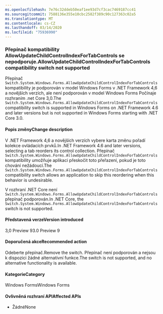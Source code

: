 ```yaml
---
ms.openlocfilehash: 7e76c32ddeb50eaf1ee93d7cf3cac7469187cc41
ms.sourcegitcommit: 7588136e355e10cbc2582f389c90c127363c02a5
ms.translationtype: MT
ms.contentlocale: cs-CZ
ms.lasthandoff: 03/14/2020
ms.locfileid: "75936990"
---
```

### <a name="allowupdatechildcontrolindexfortabcontrols-compatibility-switch-not-supported"></a><span data-ttu-id="e1d3e-101">Přepínač kompatibility AllowUpdateChildControlIndexForTabControls se nepodporuje.</span><span class="sxs-lookup"><span data-stu-id="e1d3e-101">AllowUpdateChildControlIndexForTabControls compatibility switch not supported</span></span>

<span data-ttu-id="e1d3e-102">Přepínač `Switch.System.Windows.Forms.AllowUpdateChildControlIndexForTabControls` kompatibility je podporován v model Windows Forms v .NET Framework 4,6 a novějších verzích, ale není podporován v model Windows Forms Počínaje rozhraním .net Core 3,0.</span><span class="sxs-lookup"><span data-stu-id="e1d3e-102">The `Switch.System.Windows.Forms.AllowUpdateChildControlIndexForTabControls` compatibility switch is supported in Windows Forms on .NET Framework 4.6 and later versions but is not supported in Windows Forms starting with .NET Core 3.0.</span></span>

#### <a name="change-description"></a><span data-ttu-id="e1d3e-103">Popis změny</span><span class="sxs-lookup"><span data-stu-id="e1d3e-103">Change description</span></span>

<span data-ttu-id="e1d3e-104">V .NET Framework 4,6 a novějších verzích vybere karta změnu pořadí kolekce ovládacích prvků.</span><span class="sxs-lookup"><span data-stu-id="e1d3e-104">In .NET Framework 4.6 and later versions, selecting a tab reorders its control collection.</span></span> <span data-ttu-id="e1d3e-105">Přepínač `Switch.System.Windows.Forms.AllowUpdateChildControlIndexForTabControls` kompatibility umožňuje aplikaci přeskočit toto přeřazení, pokud je toto chování nežádoucí.</span><span class="sxs-lookup"><span data-stu-id="e1d3e-105">The `Switch.System.Windows.Forms.AllowUpdateChildControlIndexForTabControls` compatibility switch allows an application to skip this reordering when this behavior is undesirable.</span></span>

<span data-ttu-id="e1d3e-106">V rozhraní .NET Core není `Switch.System.Windows.Forms.AllowUpdateChildControlIndexForTabControls` přepínač podporován.</span><span class="sxs-lookup"><span data-stu-id="e1d3e-106">In .NET Core, the `Switch.System.Windows.Forms.AllowUpdateChildControlIndexForTabControls` switch is not supported.</span></span>

#### <a name="version-introduced"></a><span data-ttu-id="e1d3e-107">Představená verze</span><span class="sxs-lookup"><span data-stu-id="e1d3e-107">Version introduced</span></span>

<span data-ttu-id="e1d3e-108">3,0 Preview 9</span><span class="sxs-lookup"><span data-stu-id="e1d3e-108">3.0 Preview 9</span></span>

#### <a name="recommended-action"></a><span data-ttu-id="e1d3e-109">Doporučená akce</span><span class="sxs-lookup"><span data-stu-id="e1d3e-109">Recommended action</span></span>

<span data-ttu-id="e1d3e-110">Odeberte přepínač.</span><span class="sxs-lookup"><span data-stu-id="e1d3e-110">Remove the switch.</span></span> <span data-ttu-id="e1d3e-111">Přepínač není podporován a nejsou k dispozici žádné alternativní funkce.</span><span class="sxs-lookup"><span data-stu-id="e1d3e-111">The switch is not supported, and no alternative functionality is available.</span></span>

#### <a name="category"></a><span data-ttu-id="e1d3e-112">Kategorie</span><span class="sxs-lookup"><span data-stu-id="e1d3e-112">Category</span></span>

<span data-ttu-id="e1d3e-113">Windows Forms</span><span class="sxs-lookup"><span data-stu-id="e1d3e-113">Windows Forms</span></span>

#### <a name="affected-apis"></a><span data-ttu-id="e1d3e-114">Ovlivněná rozhraní API</span><span class="sxs-lookup"><span data-stu-id="e1d3e-114">Affected APIs</span></span>

- <span data-ttu-id="e1d3e-115">Žádné</span><span class="sxs-lookup"><span data-stu-id="e1d3e-115">None</span></span>

<!-- 

### Affected APIs

- Not detectable via API analysis

-->
